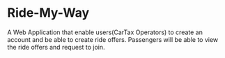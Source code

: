 # Ride-My-Way
A Web Application that enable users(CarTax Operators) to create an account and be able to create ride offers. Passengers will be able to view the ride offers and request to join.
